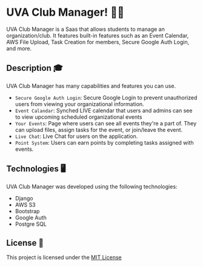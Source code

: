 # UVA Club Manager! 👨‍🎓

UVA Club Manager is a Saas that allows students to manage an organization/club. It features built-in features such as an Event Calendar, AWS File Upload, Task Creation for members, Secure Google Auth Login, and more.

## Description 🎓

UVA Club Manager has many capabilities and features you can use.
- ```Secure Google Auth Login```: Secure Google Login to prevent unauthorized users from viewing your organizational information.
- ```Event Calandar```: Synched LIVE calendar that users and admins can see to view upcoming scheduled organizational events
- ```Your Events```: Page where users can see all events they're a part of. They can upload files, assign tasks for the event, or join/leave the event.
- ```Live Chat```: Live Chat for users on the application.
- ```Point System```: Users can earn points by completing tasks assigned with events.


## Technologies 🖥️
UVA Club Manager was developed using the following technologies:
- Django
- AWS S3
- Bootstrap
- Google Auth
- Postgre SQL


## License 📝

This project is licensed under the [MIT License](./LICENSE)
